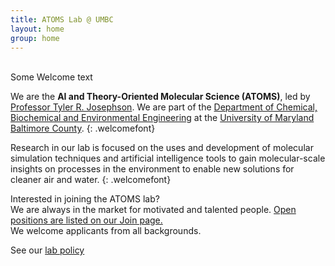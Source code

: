 ```yaml
---
title: ATOMS Lab @ UMBC
layout: home
group: home
---
```

<br>
Some Welcome text

We are the **AI and Theory-Oriented Molecular Science (ATOMS)**, led by [Professor Tyler R. Josephson](https://cbee.umbc.edu/josephson/). We are part of the [Department of Chemical, Biochemical and Environmental Engineering](https://https://cbee.umbc.edu/) at the [University of Maryland Baltimore County](https://www.umbc.edu). {: .welcomefont}

Research in our lab is focused on the uses and development of molecular simulation techniques and artificial intelligence tools to gain molecular-scale insights on processes in the environment to enable new solutions for cleaner air and water. {: .welcomefont}

Interested in joining the ATOMS lab? <br>
We are always in the market for motivated and talented people. <a href="{{ site.url }}/join">Open positions are listed on our Join page.</a><br>
We welcome applicants from all backgrounds.<br>
</p>

<p>
 See our <a href="{{ site.url }}/compact/">lab policy</a>

</p>

